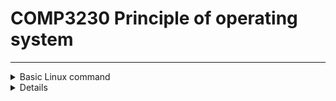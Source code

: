 # COMP3230 Principle of operating system

----------------------------------------

<details>
<summary>Basic Linux command</summary>

## Show directory

`ls [-l][-al]` Directory listing [with details][with all hidden files]

## Create directory

`mkdir dir` Create a directory named "__dir__"

## Remove directory or file

`rm [-r][-f][-rf]` Delete [dir][file][dir&file]

## Change directory

`cd [dir][..][~][/]` Change directory to [dir][the parent of the current directory][home directory][root directory]

## Copy file and directory

1. `cp file1 file2` Copy __file1__ to __file2__
2. `cp -r dir1 dir2` Copy __dir1__ to __dir2__ OR  create __dir2__ if it doesn't exist
3. `cp file /home/dirname` Copy file named "__file__" to the `/home/dirname` directory

## Move file

1. `mv file /home/dirname` Move the file called "__filename__" to the `/home/dirname` directory
2. `mv file1 file2` Rename or move __file1__ to __file2__

## Create soft link(short cut) of file

`ln -s file1 file2` Create soft link from __file1__ to __file2__

## Create empty file

`touch file1 file2` Create __file1__ and __file2__

## Displaying file

`cat file[|more]` display __file__[in page]

</details>

<details>

</details>
